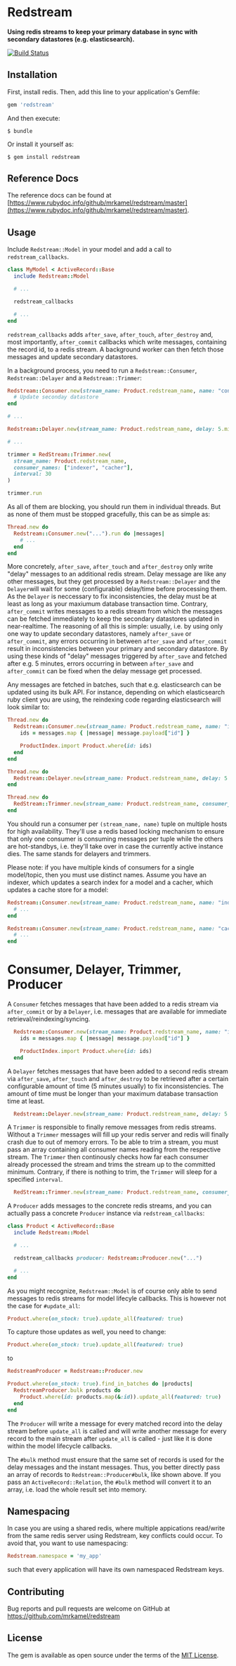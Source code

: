 
# Redstream

**Using redis streams to keep your primary database in sync with secondary
datastores (e.g. elasticsearch).**

[![Build Status](https://secure.travis-ci.org/mrkamel/redstream.png?branch=master)](http://travis-ci.org/mrkamel/redstream)

## Installation

First, install redis. Then, add this line to your application's Gemfile:

```ruby
gem 'redstream'
```

And then execute:

    $ bundle

Or install it yourself as:

    $ gem install redstream

## Reference Docs

The reference docs can be found at
[https://www.rubydoc.info/github/mrkamel/redstream/master](https://www.rubydoc.info/github/mrkamel/redstream/master).

## Usage

Include `Redstream::Model` in your model and add a call to
`redstream_callbacks`.

```ruby
class MyModel < ActiveRecord::Base
  include Redstream::Model

  # ...

  redstream_callbacks

  # ...
end
```

`redstream_callbacks` adds `after_save`, `after_touch`, `after_destroy` and,
most importantly, `after_commit` callbacks which write messages, containing the
record id, to a redis stream. A background worker can then fetch those messages
and update secondary datastores.

In a background process, you need to run a `Redstream::Consumer`, `Redstream::Delayer`
and a `Redstream::Trimmer`:

```ruby
Redstream::Consumer.new(stream_name: Product.redstream_name, name: "consumer").run do |messages|
  # Update seconday datastore
end

# ...

Redstream::Delayer.new(stream_name: Product.redstream_name, delay: 5.minutes).run

# ...

trimmer = RedStream::Trimmer.new(
  stream_name: Product.redstream_name,
  consumer_names: ["indexer", "cacher"],
  interval: 30
)

trimmer.run
```

As all of them are blocking, you should run them in individual threads. But as
none of them must be stopped gracefully, this can be as simple as:

```ruby
Thread.new do
  Redstream::Consumer.new("...").run do |messages|
    # ...
  end
end
```

More concretely, `after_save`, `after_touch` and `after_destroy` only write
"delay" messages to an additional redis stream. Delay message are like any
other messages, but they get processed by a `Redstream::Delayer` and the
`Delayer`will wait for some (configurable) delay/time before processing them.
As the `Delayer` is neccessary to fix inconsistencies, the delay must be at
least as long as your maxiumum database transaction time. Contrary,
`after_commit` writes messages to a redis stream from which the messages can
be fetched immediately to keep the secondary datastores updated in
near-realtime. The reasoning of all this is simple: usually, i.e. by using only
one way to update secondary datastores, namely `after_save` or `after_commit`,
any errors occurring in between `after_save` and `after_commit` result in
inconsistencies between your primary and secondary datastore. By using these
kinds of "delay" messages triggered by `after_save` and fetched after e.g. 5
minutes, errors occurring in between `after_save` and `after_commit` can be
fixed when the delay message get processed.

Any messages are fetched in batches, such that e.g. elasticsearch can be
updated using its bulk API. For instance, depending on which elasticsearch ruby
client you are using, the reindexing code regarding elasticsearch will look
similar to:

```ruby
Thread.new do
  Redstream::Consumer.new(stream_name: Product.redstream_name, name: "indexer").run do |messages|
    ids = messages.map { |message| message.payload["id"] }

    ProductIndex.import Product.where(id: ids)
  end
end

Thread.new do
  Redstream::Delayer.new(stream_name: Product.redstream_name, delay: 5.minutes).run
end

Thread.new do
  RedStream::Trimmer.new(stream_name: Product.redstream_name, consumer_names: ["indexer"], interval: 30).run
end
```

You should run a consumer per `(stream_name, name)` tuple on multiple hosts for
high availability. They'll use a redis based locking mechanism to ensure that
only one consumer is consuming messages per tuple while the others are
hot-standbys, i.e. they'll take over in case the currently active instance
dies. The same stands for delayers and trimmers.

Please note: if you have multiple kinds of consumers for a single model/topic,
then you must use distinct names. Assume you have an indexer, which updates a
search index for a model and a cacher, which updates a cache store for a model:

```ruby
Redstream::Consumer.new(stream_name: Product.redstream_name, name: "indexer").run do |messages|
  # ...
end

Redstream::Consumer.new(stream_name: Product.redstream_name, name: "cacher").run do |messages|
  # ...
end
```

# Consumer, Delayer, Trimmer, Producer

A `Consumer` fetches messages that have been added to a redis stream via
`after_commit` or by a `Delayer`, i.e. messages that are available for
immediate retrieval/reindexing/syncing.

```ruby
  Redstream::Consumer.new(stream_name: Product.redstream_name, name: "indexer").run do |messages|
    ids = messages.map { |message| message.payload["id"] }

    ProductIndex.import Product.where(id: ids)
  end
```

A `Delayer` fetches messages that have been added to a second redis stream via
`after_save`, `after_touch` and `after_destroy` to be retrieved after a certain
configurable amount of time (5 minutes usually) to fix inconsistencies. The
amount of time must be longer than your maximum database transaction time at
least.

```ruby
  Redstream::Delayer.new(stream_name: Product.redstream_name, delay: 5.minutes).run
```

A `Trimmer` is responsible to finally remove messages from redis streams.
Without a `Trimmer` messages will fill up your redis server and redis will
finally crash due to out of memory errors. To be able to trim a stream, you
must pass an array containing all consumer names reading from the respective
stream. The `Trimmer` then continously checks how far each consumer already
processed the stream and trims the stream up to the committed minimum.
Contrary, if there is nothing to trim, the `Trimmer` will sleep for a specified
`interval`.

```ruby
  RedStream::Trimmer.new(stream_name: Product.redstream_name, consumer_names: ["indexer"], interval: 30).run
```

A `Producer` adds messages to the concrete redis streams, and you
can actually pass a concrete `Producer` instance via `redstream_callbacks`:

```ruby
class Product < ActiveRecord::Base
  include Redstream::Model

  # ...

  redstream_callbacks producer: Redstream::Producer.new("...")

  # ...
end
```

As you might recognize, `Redstream::Model` is of course only able to send
messages to redis streams for model lifecyle callbacks. This is however not
the case for `#update_all`:

```ruby
Product.where(on_stock: true).update_all(featured: true)
```

To capture those updates as well, you need to change:

```ruby
Product.where(on_stock: true).update_all(featured: true)
```

to

```ruby
RedstreamProducer = Redstream::Producer.new

Product.where(on_stock: true).find_in_batches do |products|
  RedstreamProducer.bulk products do
    Product.where(id: products.map(&:id)).update_all(featured: true)
  end
end
```

The `Producer` will write a message for every matched record into the delay
stream before `update_all` is called and will write another message for every
record to the main stream after `update_all` is called - just like it is done
within the model lifecycle callbacks.

The `#bulk` method must ensure that the same set of records is used for the
delay messages and the instant messages. Thus, you better directly pass an
array of records to `Redstream::Producer#bulk`, like shown above. If you pass
an `ActiveRecord::Relation`, the `#bulk` method will convert it to an array,
i.e. load the whole result set into memory.

## Namespacing

In case you are using a shared redis, where multiple appications read/write
from the same redis server using Redstream, key conflicts could occur.
To avoid that, you want to use namespacing:

```ruby
Redstream.namespace = 'my_app'
```

such that every application will have its own namespaced Redstream keys.

## Contributing

Bug reports and pull requests are welcome on GitHub at https://github.com/mrkamel/redstream

## License

The gem is available as open source under the terms of the [MIT License](http://opensource.org/licenses/MIT).

